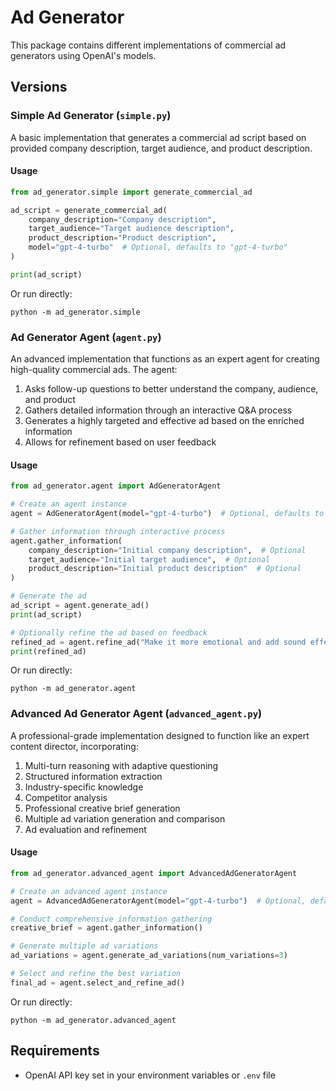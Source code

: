# Ad Generator

This package contains different implementations of commercial ad generators using OpenAI's models.

## Versions

### Simple Ad Generator (`simple.py`)

A basic implementation that generates a commercial ad script based on provided company description, target audience, and product description.

#### Usage
```python
from ad_generator.simple import generate_commercial_ad

ad_script = generate_commercial_ad(
    company_description="Company description",
    target_audience="Target audience description",
    product_description="Product description",
    model="gpt-4-turbo"  # Optional, defaults to "gpt-4-turbo"
)

print(ad_script)
```

Or run directly:
```
python -m ad_generator.simple
```

### Ad Generator Agent (`agent.py`)

An advanced implementation that functions as an expert agent for creating high-quality commercial ads. The agent:

1. Asks follow-up questions to better understand the company, audience, and product
2. Gathers detailed information through an interactive Q&A process
3. Generates a highly targeted and effective ad based on the enriched information
4. Allows for refinement based on user feedback

#### Usage
```python
from ad_generator.agent import AdGeneratorAgent

# Create an agent instance
agent = AdGeneratorAgent(model="gpt-4-turbo")  # Optional, defaults to "gpt-4-turbo"

# Gather information through interactive process
agent.gather_information(
    company_description="Initial company description",  # Optional
    target_audience="Initial target audience",  # Optional
    product_description="Initial product description"  # Optional
)

# Generate the ad
ad_script = agent.generate_ad()
print(ad_script)

# Optionally refine the ad based on feedback
refined_ad = agent.refine_ad("Make it more emotional and add sound effects")
print(refined_ad)
```

Or run directly:
```
python -m ad_generator.agent
```

### Advanced Ad Generator Agent (`advanced_agent.py`)

A professional-grade implementation designed to function like an expert content director, incorporating:

1. Multi-turn reasoning with adaptive questioning
2. Structured information extraction
3. Industry-specific knowledge
4. Competitor analysis
5. Professional creative brief generation
6. Multiple ad variation generation and comparison
7. Ad evaluation and refinement

#### Usage
```python
from ad_generator.advanced_agent import AdvancedAdGeneratorAgent

# Create an advanced agent instance
agent = AdvancedAdGeneratorAgent(model="gpt-4-turbo")  # Optional, defaults to "gpt-4-turbo"

# Conduct comprehensive information gathering
creative_brief = agent.gather_information()

# Generate multiple ad variations
ad_variations = agent.generate_ad_variations(num_variations=3)

# Select and refine the best variation
final_ad = agent.select_and_refine_ad()
```

Or run directly:
```
python -m ad_generator.advanced_agent
```

## Requirements
- OpenAI API key set in your environment variables or `.env` file 